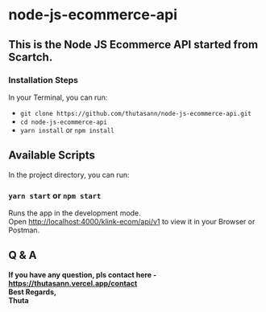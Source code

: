 # node-js-ecommerce-api

## This is the Node JS Ecommerce API started from Scartch.

### Installation Steps

In your Terminal, you can run:

- `git clone https://github.com/thutasann/node-js-ecommerce-api.git`
- `cd node-js-ecommerce-api`
- `yarn install` or `npm install`


## Available Scripts

In the project directory, you can run:

### `yarn start` or `npm start`

Runs the app in the development mode.\
Open [http://localhost:4000/klink-ecom/api/v1](http://localhost:4000/klink-ecom/api/v1) to view it in your Browser or Postman.

## Q & A

<b>If you have any question, pls contact here - https://thutasann.vercel.app/contact </b>\
<b>Best Regards,</b>\
<b>Thuta</b>
